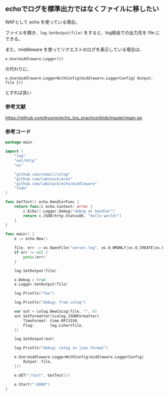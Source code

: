 ## echoでログを標準出力ではなくファイルに移したい
WAFとして echo を使っている場合。

ファイルを開き、`log.SetOutput(file)` をすると、log経由での出力先を file にできる。

また、middleware を使ってリクエストのログを表示している場合は、
```
e.Use(middleware.Logger())
```
の代わりに、
```
e.Use(middleware.LoggerWithConfig(middleware.LoggerConfig{ Output: file }))
```
とすれば良い

### 参考文献
https://github.com/kysnm/echo_log_practice/blob/master/main.go

### 参考コード

```go
package main

import (
	"log"
	"net/http"
	"os"

	"github.com/comail/colog"
	"github.com/labstack/echo"
	"github.com/labstack/echo/middleware"
	"time"
)

func GetTest() echo.HandlerFunc {
	return func(c echo.Context) error {
		c.Echo().Logger.Debug("debug at handler")
		return c.JSON(http.StatusOK, "hello world!")
	}
}

func main() {
	e := echo.New()

	file, err := os.OpenFile("server.log", os.O_WRONLY|os.O_CREATE|os.O_TRUNC, 0644)
	if err != nil {
		panic(err)
	}

	log.SetOutput(file)

	e.Debug = true
	e.Logger.SetOutput(file)

	log.Println("foo")

	log.Println("debug: from colog")

	var out = colog.NewCoLog(file, "", 0)
	out.SetFormatter(&colog.JSONFormatter{
		TimeFormat: time.RFC3339,
		Flag:       log.Lshortfile,
	})

	log.SetOutput(out)

	log.Println("debug: colog in json format")

	e.Use(middleware.LoggerWithConfig(middleware.LoggerConfig{
		Output: file,
	}))

	e.GET("/test", GetTest())

	e.Start(":8000")
}
```
